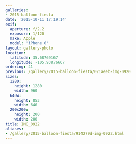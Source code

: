 ```yaml
---
galleries:
- 2015-balloon-fiesta
date: '2015-10-11 17:19:14'
exif:
  aperture: f/2.2
  exposure: 1/120
  make: Apple
  model: 'iPhone 6'
layout: gallery-photo
location:
  latitude: 35.68769167
  longitude: -105.93876667
ordering: 41
previous: /gallery/2015-balloon-fiesta/021aeeb-img-0920
sizes:
  1280:
    height: 1280
    width: 960
  640w:
    height: 853
    width: 640
  200x200:
    height: 200
    width: 200
title: IMG_0922
aliases:
- /gallery/2015-balloon-fiesta/914279d-img-0922.html
---
```

